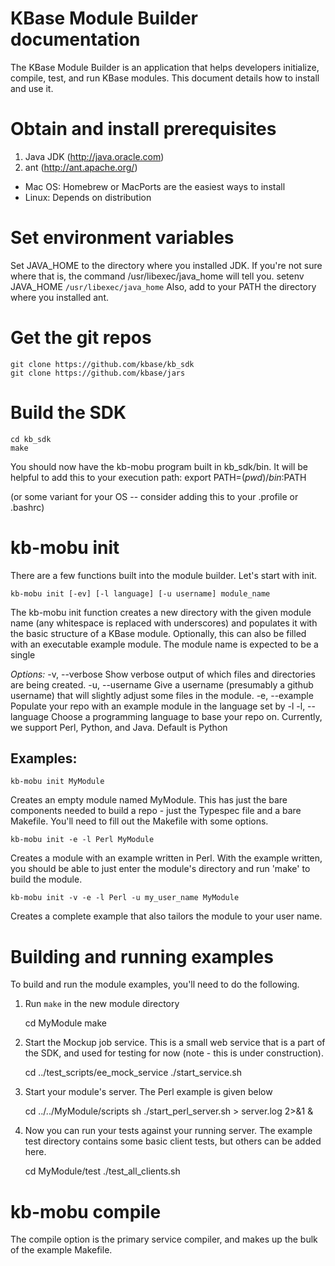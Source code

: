 # KBase Module Builder documentation

The KBase Module Builder is an application that helps developers initialize, compile, test, and run KBase modules. This document details how to install and use it.

# Obtain and install prerequisites

1. Java JDK (http://java.oracle.com)
2. ant (http://ant.apache.org/)
  - Mac OS: Homebrew or MacPorts are the easiest ways to install
  - Linux: Depends on distribution

# Set environment variables

Set JAVA_HOME to the directory where you installed JDK. If you're not sure where that is, the command /usr/libexec/java_home will tell you.
    setenv JAVA_HOME `/usr/libexec/java_home`
Also, add to your PATH the directory where you installed ant.

# Get the git repos

    git clone https://github.com/kbase/kb_sdk
    git clone https://github.com/kbase/jars

# Build the SDK

    cd kb_sdk
    make

You should now have the kb-mobu program built in kb_sdk/bin. It will be helpful to add this to your execution path:
    export PATH=$(pwd)/bin:$PATH

(or some variant for your OS -- consider adding this to your .profile or .bashrc)

# kb-mobu init

There are a few functions built into the module builder. Let's start with init.

    kb-mobu init [-ev] [-l language] [-u username] module_name

The kb-mobu init function creates a new directory with the given module name (any whitespace is replaced with underscores) and populates it with the basic structure of a KBase module. Optionally, this can also be filled with an executable example module. The module name is expected to be a single 

_Options:_
-v, --verbose    Show verbose output of which files and directories are being created.
-u, --username   Give a username (presumably a github username) that will slightly adjust some files in the module.
-e, --example    Populate your repo with an example module in the language set by -l
-l, --language   Choose a programming language to base your repo on. Currently, we support Perl, Python, and Java. Default is Python

## Examples:

    kb-mobu init MyModule

Creates an empty module named MyModule. This has just the bare components needed to build a repo - just the Typespec file and a bare Makefile. You'll need to fill out the Makefile with some options.

    kb-mobu init -e -l Perl MyModule

Creates a module with an example written in Perl. With the example written, you should be able to just enter the module's directory and run 'make' to build the module.

    kb-mobu init -v -e -l Perl -u my_user_name MyModule

Creates a complete example that also tailors the module to your user name.

# Building and running examples

To build and run the module examples, you'll need to do the following.

1. Run `make` in the new module directory

    cd MyModule
    make

2. Start the Mockup job service. This is a small web service that is a part of the SDK, and used for testing for now (note - this is under construction).

    cd ../test_scripts/ee_mock_service
    ./start_service.sh

3. Start your module's server. The Perl example is given below

    cd ../../MyModule/scripts
    sh ./start_perl_server.sh > server.log 2>&1 &

4. Now you can run your tests against your running server. The example test directory contains some basic client tests, but others can be added here.

    cd MyModule/test
    ./test_all_clients.sh

# kb-mobu compile

The compile option is the primary service compiler, and makes up the bulk of the example Makefile.
